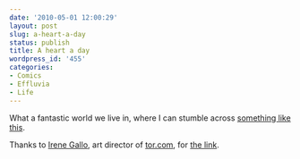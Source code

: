 ```yaml
---
date: '2010-05-01 12:00:29'
layout: post
slug: a-heart-a-day
status: publish
title: A heart a day
wordpress_id: '455'
categories:
- Comics
- Effluvia
- Life
---
```


What a fantastic world we live in, where I can stumble across [something like this](http://www.aheartaday.com/).

Thanks to [Irene Gallo](http://igallo.blogspot.com/), art director of [tor.com](http://tor.com), for [the link](http://igallo.blogspot.com/2010/03/thomas-fuchs-hearts-star-wars-and-many.html).
